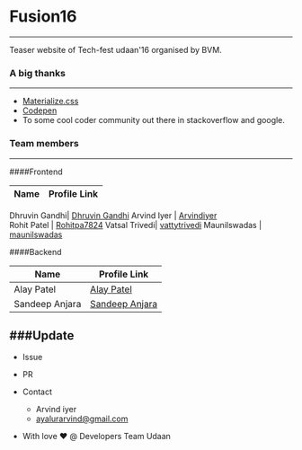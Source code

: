 # Fusion16
------
Teaser website of  Tech-fest udaan'16 organised by BVM.

### A big thanks
------
- [Materialize.css](http://materializecss.com/)
- [Codepen](http://codepen.io/)
- To some cool coder community out there in stackoverflow and google.

### Team members
------
####Frontend

Name 			    | 	Profile Link
------------ 	| -------------

Dhruvin Gandhi| [Dhruvin Gandhi](https://github.com/dhruvin2910)
Arvind Iyer		| [Arvindiyer](https://github.com/arvindiyer)  
Rohit Patel 	| [Rohitpa7824](https://github.com/Rohitpa7824)
Vatsal Trivedi| [vattytrivedi](https://github.com/vattytrivedi)
Maunilswadas	| [maunilswadas](https://github.com/maunilswada)

####Backend

Name 			| 	Profile Link
------------ 	| -------------
Alay Patel		  | [Alay Patel](https://github.com/alaypatel07)  
Sandeep Anjara 	| [Sandeep Anjara](https://github.com/sandeepanjara)


###Update
------
- Issue
- PR
- Contact
  -  Arvind iyer
    - ayalurarvind@gmail.com

- With love :heart: @ Developers Team Udaan
